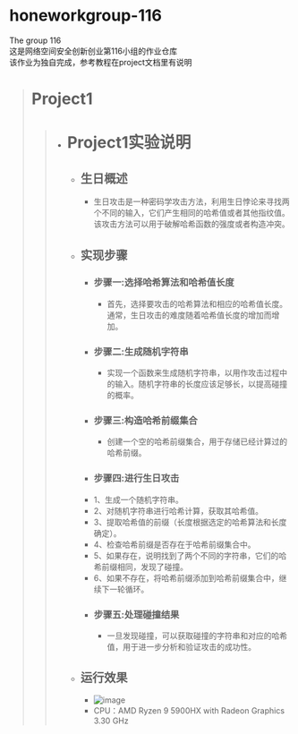 # honeworkgroup-116  
The group 116  
这是网络空间安全创新创业第116小组的作业仓库  
该作业为独自完成，参考教程在project文档里有说明  
> # Project1  
>> - # Project1实验说明    
>>   - ## 生日概述  
>>     - 生日攻击是一种密码学攻击方法，利用生日悖论来寻找两个不同的输入，它们产生相同的哈希值或者其他指纹值。该攻击方法可以用于破解哈希函数的强度或者构造冲突。  
>>   - ## 实现步骤  
>>     - ### 步骤一:选择哈希算法和哈希值长度  
>>       - 首先，选择要攻击的哈希算法和相应的哈希值长度。通常，生日攻击的难度随着哈希值长度的增加而增加。  
>>     - ### 步骤二:生成随机字符串  
>>       - 实现一个函数来生成随机字符串，以用作攻击过程中的输入。随机字符串的长度应该足够长，以提高碰撞的概率。  
>>     - ### 步骤三:构造哈希前缀集合  
>>       - 创建一个空的哈希前缀集合，用于存储已经计算过的哈希前缀。  
>>      - ### 步骤四:进行生日攻击  
>>       - 1、生成一个随机字符串。  
>>       - 2、对随机字符串进行哈希计算，获取其哈希值。  
>>       - 3、提取哈希值的前缀（长度根据选定的哈希算法和长度确定）。  
>>       - 4、检查哈希前缀是否存在于哈希前缀集合中。  
>>       - 5、如果存在，说明找到了两个不同的字符串，它们的哈希前缀相同，发现了碰撞。  
>>       - 6、如果不存在，将哈希前缀添加到哈希前缀集合中，继续下一轮循环。  
>>     - ### 步骤五:处理碰撞结果  
>>       - 一旦发现碰撞，可以获取碰撞的字符串和对应的哈希值，用于进一步分析和验证攻击的成功性。    
>>   - ## 运行效果  
>>     - ![image](https://github.com/2562908360/honeworkgroup-116/assets/97723386/b0071d01-2143-493c-b789-4279eec195ac)
>>     - CPU：AMD Ryzen 9 5900HX with Radeon Graphics           3.30 GHz



